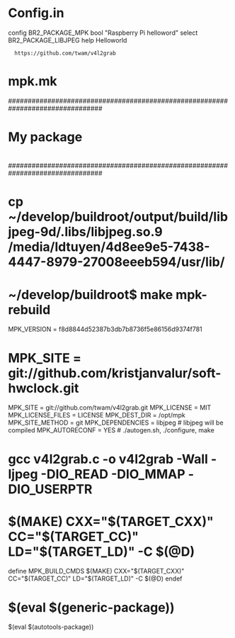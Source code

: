 Config.in
==========
config BR2_PACKAGE_MPK
	bool "Raspberry Pi helloword"
	select BR2_PACKAGE_LIBJPEG
	help
	  Helloworld

	  https://github.com/twam/v4l2grab



mpk.mk
==========
################################################################################
#
# My package
#
################################################################################

# cp ~/develop/buildroot/output/build/libjpeg-9d/.libs/libjpeg.so.9 /media/ldtuyen/4d8ee9e5-7438-4447-8979-27008eeeb594/usr/lib/ 
# ~/develop/buildroot$ make mpk-rebuild


MPK_VERSION = f8d8844d52387b3db7b8736f5e86156d9374f781
# MPK_SITE = git://github.com/kristjanvalur/soft-hwclock.git
MPK_SITE = git://github.com/twam/v4l2grab.git
MPK_LICENSE = MIT
MPK_LICENSE_FILES = LICENSE
MPK_DEST_DIR = /opt/mpk
MPK_SITE_METHOD = git
MPK_DEPENDENCIES = libjpeg # libjpeg will be compiled
MPK_AUTORECONF = YES 	   # ./autogen.sh, ./configure, make


# 	gcc v4l2grab.c -o v4l2grab -Wall -ljpeg -DIO_READ -DIO_MMAP -DIO_USERPTR
# $(MAKE) CXX="$(TARGET_CXX)" CC="$(TARGET_CC)" LD="$(TARGET_LD)" -C $(@D)

define MPK_BUILD_CMDS
	$(MAKE) CXX="$(TARGET_CXX)" CC="$(TARGET_CC)" LD="$(TARGET_LD)" -C $(@D)
endef

# $(eval $(generic-package))
$(eval $(autotools-package))
